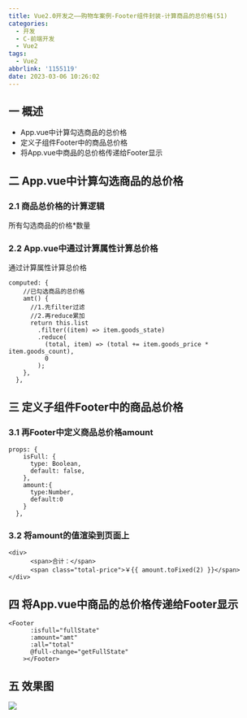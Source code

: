 ```yaml
---
title: Vue2.0开发之——购物车案例-Footer组件封装-计算商品的总价格(51)
categories:
  - 开发
  - C-前端开发
  - Vue2
tags:
  - Vue2
abbrlink: '1155119'
date: 2023-03-06 10:26:02
---
```

## 一 概述

* App.vue中计算勾选商品的总价格
* 定义子组件Footer中的商品总价格
* 将App.vue中商品的总价格传递给Footer显示

<!--more-->

## 二  App.vue中计算勾选商品的总价格

### 2.1 商品总价格的计算逻辑

所有勾选商品的价格*数量

### 2.2 App.vue中通过计算属性计算总价格

通过计算属性计算总价格

```
computed: {
    //已勾选商品的总价格
    amt() {
      //1.先filter过滤
      //2.再reduce累加
      return this.list
        .filter((item) => item.goods_state)
        .reduce(
          (total, item) => (total += item.goods_price * item.goods_count),
          0
        );
    },
  },
```

## 三 定义子组件Footer中的商品总价格

### 3.1 再Footer中定义商品总价格amount

```
props: {
    isFull: {
      type: Boolean,
      default: false,
    },
    amount:{
      type:Number,
      default:0
    }
  },
```

### 3.2 将amount的值渲染到页面上

```
<div>
      <span>合计：</span>
      <span class="total-price">￥{{ amount.toFixed(2) }}</span>
</div>
```

## 四 将App.vue中商品的总价格传递给Footer显示

```
<Footer
      :isfull="fullState"
      :amount="amt"
      :all="total"
      @full-change="getFullState"
    ></Footer>
```

## 五 效果图
![][1]





[1]:https://cdn.jsdelivr.net/gh/PGzxc/CDN/blog-vue/vue2.0-51-cart-footer-total-price.gif
